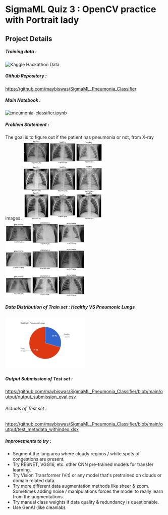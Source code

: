 SigmaML Quiz 3 : OpenCV practice with Portrait lady
===================================================

Project Details
---------------

##### Training data : 
![Kaggle Hackathon Data](https://www.kaggle.com/competitions/123-of-ai-presents-pneumonia-detection-from-xray)
##### Github Repository : 
https://github.com/maybiswas/SigmaML_Pneumonia_Classifier
##### Main Notebook : 
![pneumonia-classifier.ipynb](https://github.com/maybiswas/SigmaML_Pneumonia_Classifier/blob/main/pneumonia-classifier.ipynb)

##### Problem Statement : 
The goal is to figure out if the patient has pneumonia or not, from X-ray images.
  <img src="https://github.com/maybiswas/SigmaML_Pneumonia_Classifier/blob/main/input/Healthy_Lungs.png" width=50% height=50%>
  <img src="https://github.com/maybiswas/SigmaML_Pneumonia_Classifier/blob/main/input/Pneumonic_Lungs.png" width=50% height=50%>

##### Data Distribution of Train set : Healthy VS Pneumonic Lungs
  <img src="https://github.com/maybiswas/SigmaML_Pneumonia_Classifier/blob/main/input/pie-chart.png" width=50% height=50%>

##### Output Submission of Test set : 
https://github.com/maybiswas/SigmaML_Pneumonia_Classifier/blob/main/output/output_submission_eval.csv
###### Actuals of Test set : 
https://github.com/maybiswas/SigmaML_Pneumonia_Classifier/blob/main/output/test_metadata_withindex.xlsx

##### Improvements to try :
+ Segment the lung area where cloudy regions / white spots of congestions are present.
+ Try RESNET, VGG16, etc. other CNN pre-trained models for transfer learning.
+ Try Vision Transformer (Vit) or any model that's pretrained on clouds or domain related data.
+ Try more different data augmentation methods like sheer & zoom. Sometimes adding noise / manipulations forces the model to really learn from the augmentations.
+ Try manual class weights if data quality & redundancy is questionable.
+ Use GenAI (like cleanlab).
